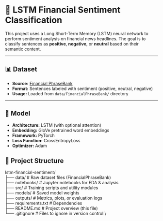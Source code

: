 # 💬 LSTM Financial Sentiment Classification

This project uses a Long Short-Term Memory (LSTM) neural network to perform sentiment analysis on financial news headlines. The goal is to classify sentences as **positive**, **negative**, or **neutral** based on their semantic content.

---

## 📊 Dataset

- **Source:** [Financial PhraseBank](https://www.kaggle.com/datasets/ankurzing/sentiment-analysis-for-financial-news)
- **Format:** Sentences labeled with sentiment (positive, neutral, negative)
- **Usage:** Loaded from `data/FinancialPhraseBank/` directory

---

## 🧠 Model

- **Architecture:** LSTM (with optional attention)
- **Embedding:** GloVe pretrained word embeddings
- **Framework:** PyTorch
- **Loss Function:** CrossEntropyLoss
- **Optimizer:** Adam

## 📁 Project Structure

lstm-financial-sentiment/ \
├── data/ # Raw dataset files (FinancialPhraseBank) \
├── notebooks/ # Jupyter notebooks for EDA & analysis \
├── src/ # Training scripts and utility modules \
├── models/ # Saved model weights \
├── outputs/ # Metrics, plots, or evaluation logs \
├── requirements.txt # Dependencies \
├── README.md # Project overview (this file) \
└── .gitignore # Files to ignore in version control \
